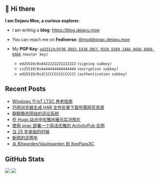 ## 👋 Hi there

**I am Dejavu Moe, a curious explorer.**

- I am writing a **blog**: https://blog.dejavu.moe
- You can reach me on **Fediverse**: [@mod@snac.dejavu.moe](https://snac.dejavu.moe/mod)
- My **PGP Key**: [`ed25519/DF96 8883 EA3B DBCC 9326 D260 1A66 6666 6666 6666`](https://xvo.es/pgp) `(master key)`

  - `ed25519/0x8422222222222222` `(signing subkey)`
  - `cv25519/0x4444444444444444` `(encryption subkey)`
  - `ed25519/0x3C1CCCCCCCCCCCCC` `(authentication subkey)`

## Recent Posts

<!-- BLOG-POST-LIST:START -->
- [Windows 11 IoT LTSC 养老指南](https://blog.dejavu.moe/posts/windows11-ltsc-guide/)
- [巧用浏览器生成 HAR 文件批量下载所需网页资源](https://blog.dejavu.moe/posts/generate-har-in-browser-to-batch-download/)
- [聊聊静态网站的评论系统](https://blog.dejavu.moe/posts/the-comment-system-of-static-websites/)
- [在 Hugo 站点中优雅地展示实况照片](https://blog.dejavu.moe/posts/show-live-photos-in-hugo/)
- [使用 snac 部署一个简洁优雅的 ActivityPub 实例](https://blog.dejavu.moe/posts/selfhost-snac-activitypub-on-debian-with-nginx/)
- [当 25 岁来临的时候](https://blog.dejavu.moe/posts/when-25-years-old-comes/)
- [断网的这两年](https://blog.dejavu.moe/posts/long-time-no-see/)
- [从 Bitwarden/Vaultwarden 到 KeePassXC](https://blog.dejavu.moe/posts/from-vaultwarden-to-keepassxc/)
<!-- BLOG-POST-LIST:END -->

## GitHub Stats

![](https://fastly.jsdelivr.net/gh/DejavuMoe/GitHub-Stats@latest/generated/overview.svg)
![](https://fastly.jsdelivr.net/gh/DejavuMoe/GitHub-Stats@latest/generated/languages.svg)
